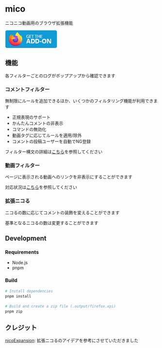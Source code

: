 # mico

ニコニコ動画用のブラウザ拡張機能

[![インストールページへのリンク](src/assets/amo-button.png)](https://addons.mozilla.org/addon/mico)

## 機能

各フィルターごとのログがポップアップから確認できます

### コメントフィルター

無制限にルールを追加できるほか、いくつかのフィルタリング機能が利用できます

- 正規表現のサポート
- かんたんコメントの非表示
- コマンドの無効化
- 動画タグに応じてルールを適用/除外
- コメントの投稿ユーザーを自動でNG登録

フィルター構文の詳細は[こちら](docs/usage.md#フィルター構文)を参照してください

### 動画フィルター

ページに表示される動画へのリンクを非表示にすることができます

対応状況は[こちら](docs/usage.md#対応状況)を参照してください

### 拡張ニコる

ニコるの数に応じてコメントの装飾を変えることができます

基準となるニコるの数は変更することができます

## Development

### Requirements

- Node.js
- pnpm

### Build

```sh
# Install dependencies
pnpm install

# Build and create a zip file (.output/firefox.xpi)
pnpm zip
```

## クレジット

[nicoExpansion](https://addons.mozilla.org/addon/nicoexpansion/): 拡張ニコるのアイデアを参考にさせていただきました

